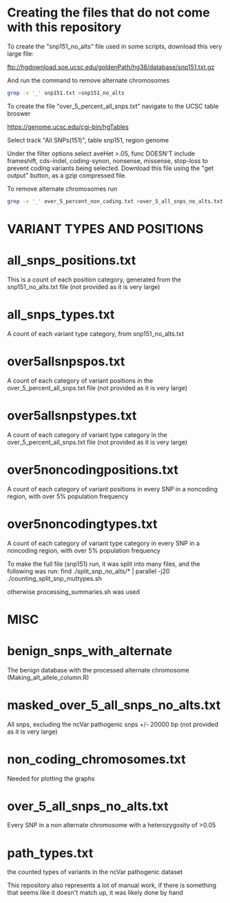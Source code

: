  # Creating the files that do not come with this repository
 
 To create the "snp151_no_alts" file used in some scripts, download this very large file:
 
 
 ftp://hgdownload.soe.ucsc.edu/goldenPath/hg38/database/snp151.txt.gz
 
 
 And run the command to remove alternate chromosomes
 ```bash
 grep -v '_' snp151.txt >snp151_no_alts 
 ```
 
 To create the file "over_5_percent_all_snps.txt" navigate to the UCSC table broswer
 
 https://genome.ucsc.edu/cgi-bin/hgTables
 
 Select track "All SNPs(151)", table snp151, region genome
 
 Under the filter options select aveHet >.05, func DOESN'T include frameshift, cds-indel, coding-synon, nonsense, missense, stop-loss to prevent coding variants being selected. Download this file using the "get output" button, as a gzip compressed file. 
 
 To remove alternate chromosomes run
 ```bash
 grep -v '_' over_5_percent_non_coding.txt >over_5_all_snps_no_alts.txt
```
 
 
 # VARIANT TYPES AND POSITIONS

# all_snps_positions.txt

This is a count of each position category, generated from the snp151_no_alts.txt file (not provided as it is very large) 

# all_snps_types.txt 

A count of each variant type category, from snp151_no_alts.txt

# over5allsnpspos.txt 

A count of each category of variant positions in the over_5_percent_all_snps.txt file (not provided as it is very large)

# over5allsnpstypes.txt

A count of each category of variant type category in the over_5_percent_all_snps.txt file (not provided as it is very large)

# over5noncodingpositions.txt

A count of each category of variant positions in every SNP in a noncoding region, with over 5% population frequency

# over5noncodingtypes.txt

A count of each category of variant type category in every SNP in a noncoding region, with over 5% population frequency


To make the full file (snp151) run, it was split into many files, and the following was run: 
find ./split_snp_no_alts/* | parallel -j20 ./counting_split_snp_muttypes.sh

otherwise processing_summaries.sh was used


# MISC

# benign_snps_with_alternate

The benign database with the processed alternate chromosome (Making_alt_allele_column.R)

# masked_over_5_all_snps_no_alts.txt

All snps, excluding the ncVar pathogenic snps +/- 20000 bp (not provided as it is very large)

# non_coding_chromosomes.txt

Needed for plotting the graphs

# over_5_all_snps_no_alts.txt

Every SNP in a non alternate chromosome with a heterozygosity of >0.05

# path_types.txt

the counted types of variants in the ncVar pathogenic dataset



This repository also represents a lot of manual work, if there is something that seems like it doesn't match up, it was likely done by hand

